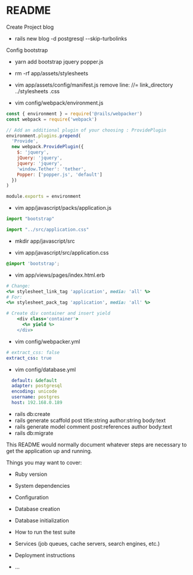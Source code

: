# README

Create Project blog

- rails new blog -d postgresql --skip-turbolinks

Config bootstrap
- yarn add bootstrap jquery popper.js
- rm -rf app/assets/stylesheets

- vim app/assets/config/manifest.js 
    remove line:
    //= link_directory ../stylesheets .css 

- vim config/webpack/environment.js

```javascript
const { environment } = require('@rails/webpacker')
const webpack = require('webpack')

// Add an additional plugin of your choosing : ProvidePlugin
environment.plugins.prepend(
  'Provide',
  new webpack.ProvidePlugin({
    $: 'jquery',
    jQuery: 'jquery',
    jquery: 'jquery',
    'window.Tether': 'tether',
    Popper: ['popper.js', 'default']
  })
)

module.exports = environment
```

- vim app/javascript/packs/application.js

```javascript
import "bootstrap"

import "../src/application.css"

```

- mkdir app/javascript/src

- vim app/javascript/src/application.css
```css
@import 'bootstrap';
```

- vim app/views/pages/index.html.erb 
```ruby
# Change:
<%= stylesheet_link_tag 'application', media: 'all' %>                        
# For:
<%= stylesheet_pack_tag 'application', media: 'all' %> 

# Create div container and insert yield
    <div class='container'>
      <%= yield %>
    </div>
```
- vim config/webpacker.yml

```yml
# extract_css: false                                                          
extract_css: true 
```

- vim config/database.yml

```yml
  default: &default
  adapter: postgresql
  encoding: unicode
  username: postgres
  host: 192.168.0.189
```
- rails db:create 
- rails generate scaffold post title:string author:string body:text
- rails generate model comment post:references author body:text
- rails db:migrate 


This README would normally document whatever steps are necessary to get the
application up and running.

Things you may want to cover:

* Ruby version

* System dependencies

* Configuration

* Database creation

* Database initialization

* How to run the test suite

* Services (job queues, cache servers, search engines, etc.)

* Deployment instructions

* ...
